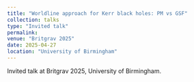 ```yaml
---
title: "Worldline approach for Kerr black holes: PM vs GSF"
collection: talks
type: "Invited talk"
permalink:
venue: "Britgrav 2025"
date: 2025-04-27
location: "University of Birmingham"
---
```


Invited talk at Britgrav 2025, University of Birmingham.
